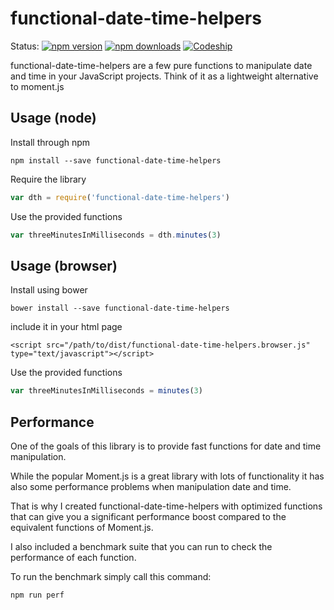 # functional-date-time-helpers

Status:
[![npm version](https://img.shields.io/npm/v/functional-date-time-helpers.svg?style=flat-square)](https://www.npmjs.com/package/functional-date-time-helpers)
[![npm downloads](https://img.shields.io/npm/dm/functional-date-time-helpers.svg?style=flat-square)](http://npm-stat.com/charts.html?package=functional-date-time-helpers&from=2016-04-01)
[![Codeship](https://codeship.com/projects/1bdd1ab0-e969-0133-6d7c-06e5be4c5162/status?branch=master)](https://codeship.com/projects/147603)

functional-date-time-helpers are a few pure functions to manipulate date and time in your JavaScript projects. Think of it as a lightweight alternative to moment.js

## Usage (node)

Install through npm

````
npm install --save functional-date-time-helpers
````

Require the library

````javascript
var dth = require('functional-date-time-helpers')
````

Use the provided functions

````javascript
var threeMinutesInMilliseconds = dth.minutes(3)
````

## Usage (browser)

Install using bower

````
bower install --save functional-date-time-helpers
````

include it in your html page

````
<script src="/path/to/dist/functional-date-time-helpers.browser.js" type="text/javascript"></script>
````

Use the provided functions

````javascript
var threeMinutesInMilliseconds = minutes(3)
````

## Performance

One of the goals of this library is to provide fast functions for date and time manipulation.

While the popular Moment.js is a great library with lots of functionality it has also some performance problems when manipulation date and time.

That is why I created functional-date-time-helpers with optimized functions that can give you a significant performance boost compared to the equivalent functions of Moment.js.

I also included a benchmark suite that you can run to check the performance of each function.

To run the benchmark simply call this command:

````
npm run perf
````
